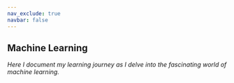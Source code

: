 ```yaml
---
nav_exclude: true
navbar: false
---
```


## Machine Learning

_Here I document my learning journey as I delve into the fascinating world of machine learning._